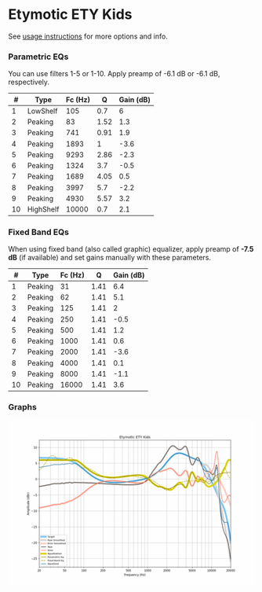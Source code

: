 # Etymotic ETY Kids
See [usage instructions](https://github.com/jaakkopasanen/AutoEq#usage) for more options and info.

### Parametric EQs
You can use filters 1-5 or 1-10. Apply preamp of -6.1 dB or -6.1 dB, respectively.

|   # | Type      |   Fc (Hz) |    Q |   Gain (dB) |
|-----|-----------|-----------|------|-------------|
|   1 | LowShelf  |       105 | 0.7  |         6   |
|   2 | Peaking   |        83 | 1.52 |         1.3 |
|   3 | Peaking   |       741 | 0.91 |         1.9 |
|   4 | Peaking   |      1893 | 1    |        -3.6 |
|   5 | Peaking   |      9293 | 2.86 |        -2.3 |
|   6 | Peaking   |      1324 | 3.7  |        -0.5 |
|   7 | Peaking   |      1689 | 4.05 |         0.5 |
|   8 | Peaking   |      3997 | 5.7  |        -2.2 |
|   9 | Peaking   |      4930 | 5.57 |         3.2 |
|  10 | HighShelf |     10000 | 0.7  |         2.1 |

### Fixed Band EQs
When using fixed band (also called graphic) equalizer, apply preamp of **-7.5 dB** (if available) and set gains manually with these parameters.

|   # | Type    |   Fc (Hz) |    Q |   Gain (dB) |
|-----|---------|-----------|------|-------------|
|   1 | Peaking |        31 | 1.41 |         6.4 |
|   2 | Peaking |        62 | 1.41 |         5.1 |
|   3 | Peaking |       125 | 1.41 |         2   |
|   4 | Peaking |       250 | 1.41 |        -0.5 |
|   5 | Peaking |       500 | 1.41 |         1.2 |
|   6 | Peaking |      1000 | 1.41 |         0.6 |
|   7 | Peaking |      2000 | 1.41 |        -3.6 |
|   8 | Peaking |      4000 | 1.41 |         0.1 |
|   9 | Peaking |      8000 | 1.41 |        -1.1 |
|  10 | Peaking |     16000 | 1.41 |         3.6 |

### Graphs
![](./Etymotic%20ETY%20Kids.png)
